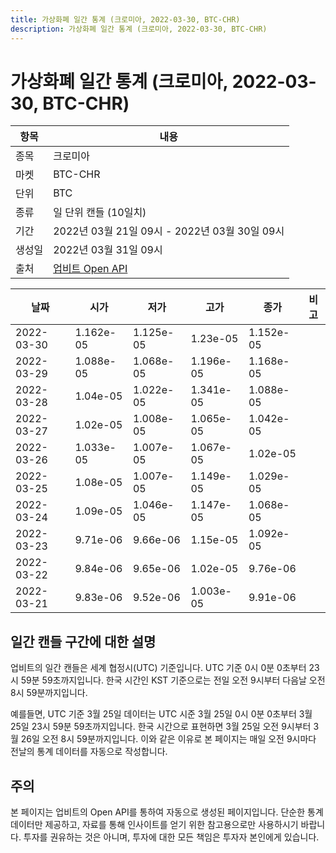 ```yaml
---
title: 가상화폐 일간 통계 (크로미아, 2022-03-30, BTC-CHR)
description: 가상화폐 일간 통계 (크로미아, 2022-03-30, BTC-CHR)
---
```



가상화폐 일간 통계 (크로미아, 2022-03-30, BTC-CHR)
===

|항목|내용|
|--|--|
|종목|크로미아|
|마켓|BTC-CHR|
|단위|BTC|
|종류|일 단위 캔들 (10일치)|
|기간|2022년 03월 21일 09시 - 2022년 03월 30일 09시|
|생성일|2022년 03월 31일 09시|
|출처|[업비트 Open API](https://docs.upbit.com)|


|날짜|시가|저가|고가|종가|비고|
|--|--|--|--|--|--|
|2022-03-30|1.162e-05|1.125e-05|1.23e-05|1.152e-05|    |
|2022-03-29|1.088e-05|1.068e-05|1.196e-05|1.168e-05|    |
|2022-03-28|1.04e-05|1.022e-05|1.341e-05|1.088e-05|    |
|2022-03-27|1.02e-05|1.008e-05|1.065e-05|1.042e-05|    |
|2022-03-26|1.033e-05|1.007e-05|1.067e-05|1.02e-05|    |
|2022-03-25|1.08e-05|1.007e-05|1.149e-05|1.029e-05|    |
|2022-03-24|1.09e-05|1.046e-05|1.147e-05|1.068e-05|    |
|2022-03-23|9.71e-06|9.66e-06|1.15e-05|1.092e-05|    |
|2022-03-22|9.84e-06|9.65e-06|1.02e-05|9.76e-06|    |
|2022-03-21|9.83e-06|9.52e-06|1.003e-05|9.91e-06|    |


일간 캔들 구간에 대한 설명
---


업비트의 일간 캔들은 세계 협정시(UTC) 기준입니다. 
UTC 기준 0시 0분 0초부터 23시 59분 59초까지입니다. 
한국 시간인 KST 기준으로는 전일 오전 9시부터 다음날 오전 8시 59분까지입니다. 


예를들면, UTC 기준 3월 25일 데이터는 UTC 시준 3월 25일 0시 0분 0초부터 3월 25일 23시 59분 59초까지입니다. 
한국 시간으로 표현하면 3월 25일 오전 9시부터 3월 26일 오전 8시 59분까지입니다. 
이와 같은 이유로 본 페이지는 매일 오전 9시마다 전날의 통계 데이터를 자동으로 작성합니다. 


주의
---


본 페이지는 업비트의 Open API를 통하여 자동으로 생성된 페이지입니다. 
단순한 통계 데이터만 제공하고, 자료를 통해 인사이트를 얻기 위한 참고용으로만 사용하시기 바랍니다. 
투자를 권유하는 것은 아니며, 투자에 대한 모든 책임은 투자자 본인에게 있습니다. 
